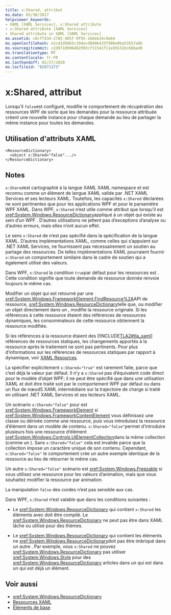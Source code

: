 ```yaml
---
title: x:Shared, attribut
ms.date: 03/30/2017
helpviewer_keywords:
- XAML [XAML Services], x:Shared attribute
- x:Shared attribute [XAML Services]
- Shared attribute in XAML [XAML Services]
ms.assetid: c8cff434-2785-405f-9f95-16deb34c9e64
ms.openlocfilehash: e1cd1d9db5c19decd840b433f986e0ba53557a8b
ms.sourcegitcommit: c2d9718996402993cf31541f11e95531bc68bad0
ms.translationtype: MT
ms.contentlocale: fr-FR
ms.lasthandoff: 02/27/2020
ms.locfileid: "82071373"
---
```

# <a name="xshared-attribute"></a>x:Shared, attribut

Lorsqu’il `false`est configuré, modifie le comportement de récupération des ressources WPF de sorte que les demandes pour la ressource attribuée créent une nouvelle instance pour chaque demande au lieu de partager la même instance pour toutes les demandes.

## <a name="xaml-attribute-usage"></a>Utilisation d'attributs XAML

```xaml
<ResourceDictionary>
  <object x:Shared="false".../>
</ResourceDictionary>
```

## <a name="remarks"></a>Notes

`x:Shared`est cartographié à la langue XAML XAML namespace et est reconnu comme un élément de langue XAML valide par .NET XAML Services et ses lecteurs XAML. Toutefois, les capacités `x:Shared` déclarées ne sont pertinentes que pour les applications WPF et pour le parsemètre WPF XAML. Dans WPF, `x:Shared` n’est utile comme attribut que lorsqu’il est <xref:System.Windows.ResourceDictionary>appliqué à un objet qui existe au sein d’un WPF . D’autres utilisations ne jettent pas d’exceptions d’analyse ou d’autres erreurs, mais elles n’ont aucun effet.

Le sens `x:Shared` de n’est pas spécifié dans la spécification de la langue XAML. D’autres implémentations XAML, comme celles qui s’appuient sur .NET XAML Services, ne fournissent pas nécessairement un soutien au partage des ressources. De telles implémentations XAML pourraient fournir `x:Shared` un comportement similaire dans le cadre de soutien qui a également utilisé des valeurs.

Dans WPF, `x:Shared` la condition `true`par défaut pour les ressources est . Cette condition signifie que toute demande de ressource donnée renvoie toujours le même cas.

Modifier un objet qui est retourné par une <xref:System.Windows.FrameworkElement.FindResource%2A>API de ressource, <xref:System.Windows.ResourceDictionary>telle que, ou modifier un objet directement dans un , modifie la ressource originale. Si les références à cette ressource étaient des références de ressources dynamiques, les consommateurs de cette ressource obtiennent la ressource modifiée.

Si les références à la ressource étaient des [!INCLUDE[TLA2#tla_xaml](../../../includes/tla2sharptla-xaml-md.md)] références de ressources statiques, les changements apportés à la ressource après le traitement ne sont pas pertinents. Pour plus d’informations sur les références de ressources statiques par rapport à dynamique, voir [XAML Resources](../fundamentals/xaml-resources-define.md).

La spécifier explicitement `x:Shared="true"` est rarement faite, parce que c’est déjà la valeur par défaut. Il n’y a `x:Shared` pas d’équivalent code direct pour le modèle d’objet WPF; il ne peut être spécifié que dans une utilisation XAML et doit être traité soit par le comportement WPF par défaut ou dans un flux de nœudS XAML intermédiaire sur la trajectoire de charge si traité en utilisant .NET XAML Services et ses lecteurs XAML.

Un scénario `x:Shared="false"` pour est <xref:System.Windows.FrameworkElement> si <xref:System.Windows.FrameworkContentElement> vous définissez une classe ou dérivée comme une ressource, puis vous introduisez la ressource d’élément dans un modèle de contenu. `x:Shared="false"`permet d’introduire plusieurs fois une ressource d’élément <xref:System.Windows.Controls.UIElementCollection>dans la même collection (comme un ). Sans `x:Shared="false"` cela est invalide parce que la collection impose un caractère unique de son contenu. Cependant, `x:Shared="false"` le comportement crée un autre exemple identique de la ressource au lieu de retourner le même cas.

Un autre `x:Shared="false"` scénario est <xref:System.Windows.Freezable> si vous utilisez une ressource pour les valeurs d’animation, mais que vous souhaitez modifier la ressource par animation.

La manipulation `false` des cordes n’est pas sensible aux cas.

Dans WPF, `x:Shared` n’est valable que dans les conditions suivantes :

- Le <xref:System.Windows.ResourceDictionary> qui contient `x:Shared` les éléments avec doit être compilé. Le <xref:System.Windows.ResourceDictionary> ne peut pas être dans XAML lâche ou utilisé pour des thèmes.

- Le <xref:System.Windows.ResourceDictionary> qui contient les éléments ne <xref:System.Windows.ResourceDictionary>doit pas être imbriqué dans un autre . Par exemple, vous `x:Shared` ne pouvez <xref:System.Windows.ResourceDictionary> pas utiliser <xref:System.Windows.Style> pour des <xref:System.Windows.ResourceDictionary> articles dans un qui est dans un qui est déjà un élément.

## <a name="see-also"></a>Voir aussi

- <xref:System.Windows.ResourceDictionary>
- [Ressources XAML](../fundamentals/xaml-resources-define.md)
- [Éléments de base](../../framework/wpf/advanced/base-elements.md)

